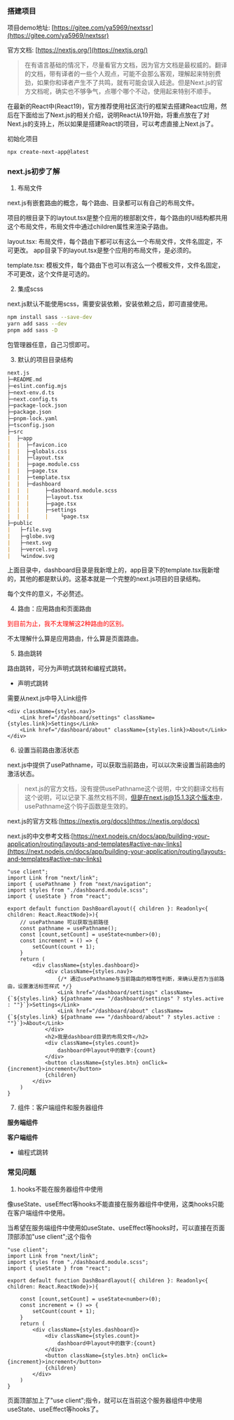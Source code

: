 ### 搭建项目

项目demo地址: [https://gitee.com/ya5969/nextssr](https://gitee.com/ya5969/nextssr)

官方文档: [https://nextjs.org/](https://nextjs.org/)

> 在有语言基础的情况下，尽量看官方文档，因为官方文档是最权威的。翻译的文档，带有译者的一些个人观点，可能不会那么客观，理解起来特别费劲，如果你和译者产生不了共鸣，就有可能会误入歧途。但是Next.js的官方文档呢，确实也不够争气，点哪个哪个不动，使用起来特别不顺手。

在最新的React中(React19)，官方推荐使用社区流行的框架去搭建React应用，然后在下面给出了Next.js的相关介绍，说明React从19开始，将重点放在了对Next.js的支持上，所以如果是搭建React的项目，可以考虑直接上Next.js了。


初始化项目

```bash
npx create-next-app@latest
```

### next.js初步了解

1. 布局文件

next.js有嵌套路由的概念，每个路由、目录都可以有自己的布局文件。

项目的根目录下的laytout.tsx是整个应用的根部剧文件，每个路由的UI结构都共用这个布局文件，布局文件中通过children属性来渲染子路由。

layout.tsx: 布局文件，每个路由下都可以有这么一个布局文件，文件名固定，不可更改。 app目录下的layout.tsx是整个应用的布局文件，是必须的。

template.tsx: 模板文件，每个路由下也可以有这么一个模板文件，文件名固定，不可更改，这个文件是可选的。

2. 集成scss

next.js默认不能使用scss，需要安装依赖，安装依赖之后，即可直接使用。

```bash
npm install sass --save-dev
yarn add sass --dev
pnpm add sass -D
```

包管理器任意，自己习惯即可。

3. 默认的项目目录结构

```markdown
next.js
├─README.md
├─eslint.config.mjs
├─next-env.d.ts
├─next.config.ts
├─package-lock.json
├─package.json
├─pnpm-lock.yaml
├─tsconfig.json
├─src
|  ├─app
|  |  ├─favicon.ico
|  |  ├─globals.css
|  |  ├─layout.tsx
|  |  ├─page.module.css
|  |  ├─page.tsx
|  |  ├─template.tsx
|  |  ├─dashboard
|  |  |     ├─dashboard.module.scss
|  |  |     ├─layout.tsx
|  |  |     ├─page.tsx
|  |  |     ├─settings
|  |  |     |    └page.tsx
├─public
|   ├─file.svg
|   ├─globe.svg
|   ├─next.svg
|   ├─vercel.svg
|   └window.svg
```

上面目录中，dashboard目录是我新增上的，app目录下的template.tsx我新增的，其他的都是默认的。这基本就是一个完整的next.js项目的目录结构。

每个文件的意义，不必赘述。

4. 路由：应用路由和页面路由

<font color="red">到目前为止，我不太理解这2种路由的区别。</font>

不太理解什么算是应用路由，什么算是页面路由。

5. 路由跳转

路由跳转，可分为声明式跳转和编程式跳转。

- 声明式跳转

需要从next.js中导入Link组件

```tsx
<div className={styles.nav}>
    <Link href="/dashboard/settings" className={styles.link}>Settings</Link>
    <Link href="/dashboard/about" className={styles.link}>About</Link>
</div>
```

6. 设置当前路由激活状态

next.js中提供了usePathname，可以获取当前路由，可以以次来设置当前路由的激活状态。

> next.js的官方文档，没有提供usePathname这个说明，中文的翻译文档有这个说明，可以记录下.虽然文档不同，但是在next.js@15.1.3这个版本中，usePathname这个钩子函数是生效的。

next.js的官方文档:[https://nextjs.org/docs](https://nextjs.org/docs)

next.js的中文参考文档:[https://next.nodejs.cn/docs/app/building-your-application/routing/layouts-and-templates#active-nav-links](https://next.nodejs.cn/docs/app/building-your-application/routing/layouts-and-templates#active-nav-links)

```tsx
"use client";
import Link from "next/link";
import { usePathname } from "next/navigation";
import styles from "./dashboard.module.scss";
import { useState } from "react";

export default function DashBoardlayout({ children }: Readonly<{ children: React.ReactNode}>){
    // usePathname 可以获取当前路径
    const pathname = usePathname();
    const [count,setCount] = useState<number>(0);
    const increment = () => {
        setCount(count + 1);
    }
    return (
        <div className={styles.dashboard}>
            <div className={styles.nav}>
                {/* 通过usePathname与当前路由的相等性判断，来确认是否为当前路由，设置激活标签样式 */}
                <Link href="/dashboard/settings" className={`${styles.link} ${pathname === "/dashboard/settings" ? styles.active : ""}`}>Settings</Link>
                <Link href="/dashboard/about" className={`${styles.link} ${pathname === "/dashboard/about" ? styles.active : ""}`}>About</Link>
            </div>
            <h2>我是dashboard目录的布局文件</h2>
            <div className={styles.count}>
                dashboard中layout中的数字:{count}
            </div>
            <button className={styles.btn} onClick={increment}>increment</button>
            {children}
        </div>
    )
}
```

7. 组件：客户端组件和服务器组件

**服务端组件**

**客户端组件**


- 编程式跳转



### 常见问题

1. hooks不能在服务器组件中使用

像useState、useEffect等hooks不能直接在服务器组件中使用，这类hooks只能在客户端组件中使用。

当希望在服务端组件中使用如useState、useEffect等hooks时，可以直接在页面顶部添加"use client";这个指令

```tsx
"use client";
import Link from "next/link";
import styles from "./dashboard.module.scss";
import { useState } from "react";

export default function DashBoardlayout({ children }: Readonly<{ children: React.ReactNode}>){

    const [count,setCount] = useState<number>(0);
    const increment = () => {
        setCount(count + 1);
    }
    return (
        <div className={styles.dashboard}>
            <div className={styles.count}>
                dashboard中layout中的数字:{count}
            </div>
            <button className={styles.btn} onClick={increment}>increment</button>
            {children}
        </div>
    )
}
```

页面顶部加上了"use client";指令，就可以在当前这个服务器组件中使用useState、useEffect等hooks了。